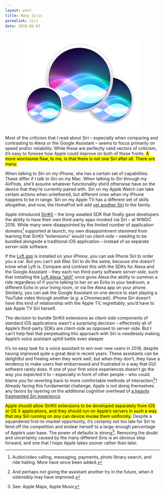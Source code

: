 ```yaml
---
layout: post
title: Many Siris
permalink: siri
date: 2018-02-07
---
```


<figure>
  <img src="/images/siri.png">
</figure>

Most of the criticism that I read about Siri – especially when comparing and contrasting to Alexa or the Google Assistant – seems to focus primarily on speed and/or reliability. While these are perfectly valid vectors of criticism, it’s easy to foresee how Apple could improve on both of these fronts. <mark>A more worrisome flaw, to me, is that there is not one Siri after all. There are many.</mark>

When talking to Siri on my iPhone, she has a certain set of capabilities. These differ if I talk to Siri on my Mac. When talking to Siri through my AirPods, she’ll assume whatever functionality she’d otherwise have on the device that they’re currently paired with. Siri on my Apple Watch can take certain actions when untethered, but different ones when my iPhone happens to be in range. Siri on my Apple TV has a different set of skills altogether, and now, the HomePod will add [yet another Siri](https://twitter.com/stevekovach/status/957978035474649091) to the family.

Apple introduced [SiriKit](https://developer.apple.com/sirikit/) – the long-awaited SDK that finally gave developers the ability to have their own third-party apps invoked via Siri – at WWDC 2016. While many were disappointed by the limited number of application domains[^1] supported at launch, my own disappointment stemmed from learning that SiriKit “extensions” would run _client-side_ – needing to be bundled alongside a traditional iOS application – instead of as separate _server-side_ software.

If the [Lyft app](https://itunes.apple.com/us/app/lyft/id529379082?mt=8) is installed on your iPhone, you can ask Phone Siri to order you a car. But you can’t ask Mac Siri to do the same, because she doesn’t know what Lyft is. Compare and contrast this with the SDKs for Alexa and the Google Assistant – they each run third-party software _server-side_, such that installing the [Lyft Alexa “skill”](https://www.amazon.com/Lyft/dp/B01FV34BGE) once gives Alexa the ability to summon a ride regardless of if you’re talking to her on an Echo in your bedroom, a different Echo in your living room, or via the Alexa app on your phone. Similarly, you can ask the Google Assistant on one device to start playing a YouTube video through another (e.g. a Chromecast). iPhone Siri doesn’t have this kind of relationship with the Apple TV, regrettably; you’d have to ask Apple TV Siri herself.

The decision to bundle SiriKit extensions as client-side components of standard iOS applications wasn’t a surprising decision – effectively all of Apple’s third-party SDKs are client-side as opposed to server-side. But I can’t help feel that perpetuating this approach with Siri is needlessly making Apple’s voice assistant uphill battle even steeper.

It’s no easy task for a voice assistant to win over new users in 2018, despite having improved quite a great deal in recent years. These assistants can be delightful and freeing when they work well, but when they don’t, they have a tendency to make users feel embarrassed and frustrated in a way that GUI software rarely does. If one of your first voice experiences doesn’t go the way you expected it to – especially in front of other people – who could blame you for reverting back to more comfortable methods of interaction[^2]? Already facing this fundamental challenge, Apple is not doing themselves any favors by layering on the additional cognitive overhead of [a heavily fragmented Siri experience]([https://twitter.com/flufffel/status/960935055412604933]).

<mark>Apple should allow SiriKit extensions to be developed separately from iOS or OS X applications, and they should run on Apple’s servers in such a way that _any_ Siri running on _any_ can device invoke them uniformly.</mark> Despite a squandered first-to-market opportunity, it’s certainly not too late for Siri to fend off the competition and endear herself to a large-enough percentage of Apple’s user base. The power of defaults is strong[^3]. Removing the doubt and uncertainty caused by the many different Siris is an obvious step forward, and one that I hope Apple takes sooner rather than later.

[^1]:	Audio/video calling, messaging, payments, photo library search, and ride hailing. More have since been added.

[^2]: And perhaps not giving the assistant another try in the future, when it ostensibly may have improved.

[^3]:	See: Apple Maps, Apple Music

